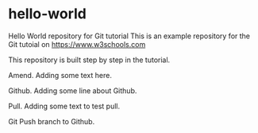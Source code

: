 # hello-world
Hello World repository for Git tutorial
This is an example repository for the Git tutoial on https://www.w3schools.com

This repository is built step by step in the tutorial.


Amend. Adding some text here.

Github. Adding some line about Github.

Pull. Adding some text to test pull.

Git Push branch to Github.
